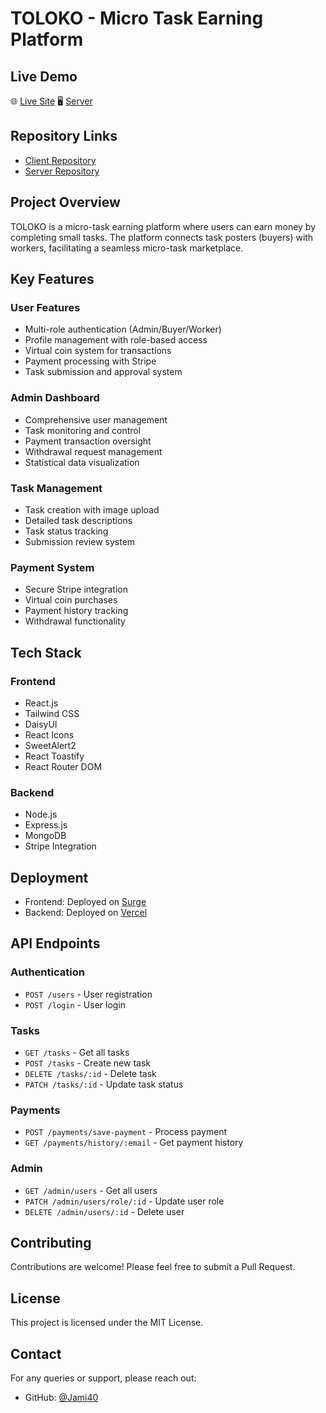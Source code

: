 # TOLOKO - Micro Task Earning Platform

## Live Demo
🌐 [Live Site](https://poor-owl.surge.sh/)
🖥️ [Server](https://vercel.com/jami23s-projects/micro-task-earning-server)


## Repository Links

- [Client Repository](https://github.com/Programming-Hero-Web-Course4/b10a12-client-side-Jami40)
- [Server Repository](https://github.com/Programming-Hero-Web-Course4/b10a12-server-side-Jami40)

## Project Overview
TOLOKO is a micro-task earning platform where users can earn money by completing small tasks. The platform connects task posters (buyers) with workers, facilitating a seamless micro-task marketplace.

## Key Features

### User Features
- Multi-role authentication (Admin/Buyer/Worker)
- Profile management with role-based access
- Virtual coin system for transactions
- Payment processing with Stripe
- Task submission and approval system

### Admin Dashboard
- Comprehensive user management
- Task monitoring and control
- Payment transaction oversight
- Withdrawal request management
- Statistical data visualization

### Task Management
- Task creation with image upload
- Detailed task descriptions
- Task status tracking
- Submission review system

### Payment System
- Secure Stripe integration
- Virtual coin purchases
- Payment history tracking
- Withdrawal functionality

## Tech Stack

### Frontend
- React.js
- Tailwind CSS
- DaisyUI
- React Icons
- SweetAlert2
- React Toastify
- React Router DOM

### Backend
- Node.js
- Express.js
- MongoDB
- Stripe Integration

## Deployment

- Frontend: Deployed on [Surge](https://poor-owl.surge.sh/)
- Backend: Deployed on [Vercel](https://vercel.com/jami23s-projects/micro-task-earning-server)

## API Endpoints

### Authentication
- `POST /users` - User registration
- `POST /login` - User login

### Tasks
- `GET /tasks` - Get all tasks
- `POST /tasks` - Create new task
- `DELETE /tasks/:id` - Delete task
- `PATCH /tasks/:id` - Update task status

### Payments
- `POST /payments/save-payment` - Process payment
- `GET /payments/history/:email` - Get payment history

### Admin
- `GET /admin/users` - Get all users
- `PATCH /admin/users/role/:id` - Update user role
- `DELETE /admin/users/:id` - Delete user

## Contributing
Contributions are welcome! Please feel free to submit a Pull Request.

## License
This project is licensed under the MIT License.

## Contact
For any queries or support, please reach out:
- GitHub: [@Jami40](https://github.com/Jami40)
